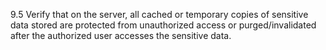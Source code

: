 9.5 Verify that on the server, all cached or temporary copies of sensitive data stored are protected from unauthorized access or purged/invalidated after the authorized user accesses the sensitive data.